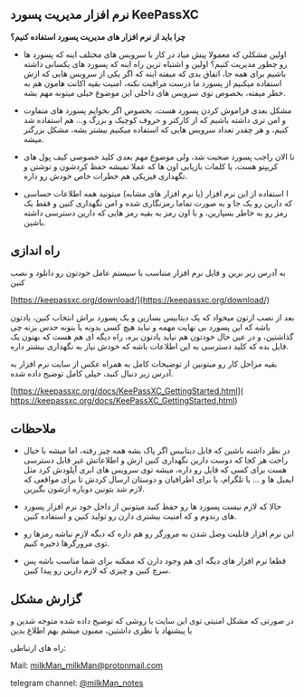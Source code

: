 ## نرم افزار مدیریت پسورد KeePassXC
**چرا باید از نرم افزار های مدیریت پسورد استفاده کنیم؟**
- اولین مشکلی که معمولا پیش میاد در کار با سرویس های مختلف اینه که پسورد ها رو چطور مدیریت کنیم؟ اولین و اشتباه ترین راه اینه که پسورد های یکسانی داشته باشیم برای همه جا، اتفاق بدی که میفته اینه که اگر یکی از سرویس هایی که ازش استفاده میکنیم از پسورد ما درست مراقبت نکنه، امنیت بقیه اکانت هامون هم به خطر میفته، بخصوص توی سرویس های داخلی این موضوع خیلی میتونه مهم بشه.

- مشکل بعدی فراموش کردن پسورد هست، بخصوص اگر بخوایم پسورد های متفاوت و امن تری داشته باشیم که از کارکتر و حروف کوچیک و بزرگ و... هم استفاده شد کنیم، و هر چقدر تعداد سرویس هایی که استفاده میکنیم بیشتر بشه، مشکل بزرگتر میشه.

- تا الان راجب پسورد صحبت شد، ولی موضوع مهم بعدی کلید خصوصی کیف پول های کریپتو هست، یا کلمات بازیابی اون ها که عملا نمیشه حفظ کردشون و نوشتن و نگهداری فیزیکی هم خطرات خاص خودش رو داره.

- ا استفاده از این نرم افزار (یا نرم افزار های مشابه) میتونید همه اطلاعات حساسی که دارین رو یک جا و به صورت تماما رمزنگاری شده و امن نگهداری کنین و فقط یک رمز رو به خاطر بسپارین، و با اون رمز به بقیه رمز هایی که دارین دسترسی داشته باشین.

##  راه اندازی

به آدرس زیر برین و فایل نرم افزار متناسب با سیستم عامل خودتون رو دانلود و نصب کنین

[https://keepassxc.org/download/](https://keepassxc.org/download/)

بعد از نصب ازتون میخواد که یک دیتابیس بسازین و یک پسورد براش انتخاب کنین، یادتون باشه که این پسورد بی نهایت مهمه و نباید هیچ کسی بدونه یا بتونه حدس بزنه چی گذاشتین، و در عین حال خودتون هم نیاید یادتون بره، راه دیگه ای هم هست که بهتون یک فایل بده که کلید دسترسی به این اطلاعات باشه که خودش نیاز به نگهداری بیشتر داره.

بقیه مراحل کار رو میتونین از توضیحات کامل به همراه عکس از سایت نرم افزار به آدرس زیر دنبال کنید، خیلی کامل توضیح داده شده.

[https://keepassxc.org/docs/KeePassXC_GettingStarted.html]( https://keepassxc.org/docs/KeePassXC_GettingStarted.html)

## ملاحظات

- در نظر داشته باشین که فایل دیتابیس اگر پاک بشه همه چیز رفته، اما میشه با خیال راحت هر کجا که دوست دارین نگهداری کنین ازش و اطلاعاتش غیر قابل دسترسی هست برای کسی که فایل رو داره، میشه توی سرویس های ابری آپلودش کرد مثل ایمیل ها و ... یا تلگرام، یا برای اطرافیان و دوستان ارسال کردش تا برای مواقعی که لازم شد بتونین دوباره ازشون بگیرین.

- حالا که لازم نیست پسورد ها رو حفظ کنید میتونین از داخل خود نرم افزار پسورد های رندوم و که امنیت بیشتری دارن رو تولید کنین و استفاده کنین.

- این نرم افزار قابلیت وصل شدن به مرورگر رو هم داره که دیگه لازم نباشه رمز‌ها رو توی مرورگرها ذخیره کنیم.

- قطعا نرم افزار های دیگه ای هم وجود دارن که ممکنه برای شما مناسب باشه پس سرچ کنین و چیزی که لازم دارین رو پیدا کنین.


## گزارش مشکل

در صورتی که مشکل امنیتی توی این سایت یا روشی که توضیح داده شده متوجه شدین و یا پیشنهاد یا نظری داشتین، ممنون میشم بهم اطلاع بدین

راه های ارتباطی:

Mail: [milkMan_milkMan@protonmail.com](mailto:milkMan_milkMan@protonmail.com) 

telegram channel: [@milkMan_notes](https://t.me/milkMan_notes)


